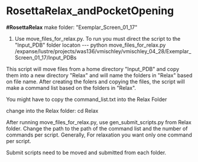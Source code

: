 # RosettaRelax_andPocketOpening

**#RosettaRelax**
make folder: "Exemplar_Screen_01_17"
1. Use move_files_for_relax.py. To run you must direct the script to the "Input_PDB" folder locaton
   --- python move_files_for_relax.py /expanse/lustre/projects/was136/vmischley/vmischley_04_28/Exemplar_Screen_01_17/Input_PDBs

This script will move files from a home directory "Input_PDB" and copy them into a new directory "Relax" and will name the folders in "Relax" based on file name. After creating the folers and copying the files, the script will make a command list based on the folders in "Relax".

You might have to copy the command_list.txt into the Relax Folder

change into the Relax folder: cd Relax

After running move_files_for_relax.py, use gen_submit_scripts.py from Relax folder. Change the path to the path of the command list and the number of commands per script. Generally, For relaxation you want only one command per script.

Submit scripts need to be moved and submitted from each folder. 

#
